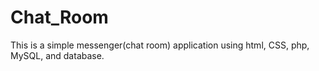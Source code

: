 # Chat_Room
This is a simple messenger(chat room) application using html, CSS, php, MySQL, and database.
